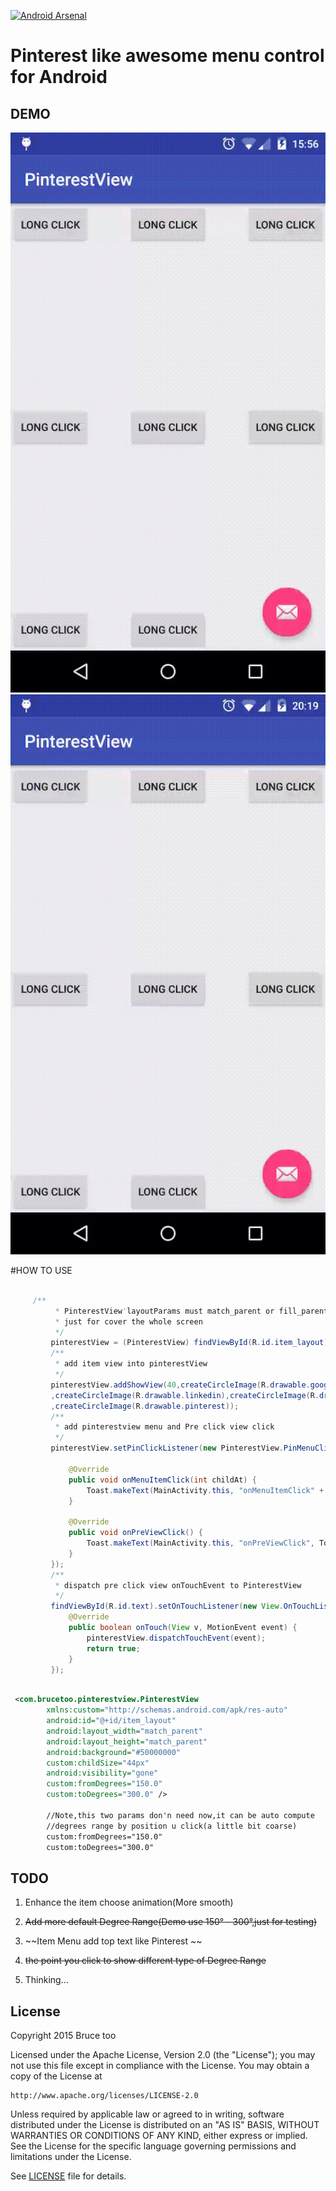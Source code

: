 [![Android Arsenal](https://img.shields.io/badge/Android%20Arsenal-PinterestView-green.svg?style=flat)](https://android-arsenal.com/details/1/2595)
# Pinterest like awesome menu control for Android

## DEMO
![MINE](./mine1.gif)
![MINE](./mine2.gif)


#HOW TO USE
```java

     /**
          * PinterestView'layoutParams must match_parent or fill_parent,
          * just for cover the whole screen
          */
         pinterestView = (PinterestView) findViewById(R.id.item_layout);
         /**
          * add item view into pinterestView
          */
         pinterestView.addShowView(40,createCircleImage(R.drawable.googleplus)
         ,createCircleImage(R.drawable.linkedin),createCircleImage(R.drawable.twitter)
         ,createCircleImage(R.drawable.pinterest));
         /**
          * add pinterestview menu and Pre click view click
          */
         pinterestView.setPinClickListener(new PinterestView.PinMenuClickListener() {
 
             @Override
             public void onMenuItemClick(int childAt) {
                 Toast.makeText(MainActivity.this, "onMenuItemClick" + childAt, Toast.LENGTH_SHORT).show();
             }
 
             @Override
             public void onPreViewClick() {
                 Toast.makeText(MainActivity.this, "onPreViewClick", Toast.LENGTH_SHORT).show();
             }
         });
         /**
          * dispatch pre click view onTouchEvent to PinterestView
          */
         findViewById(R.id.text).setOnTouchListener(new View.OnTouchListener() {
             @Override
             public boolean onTouch(View v, MotionEvent event) {
                 pinterestView.dispatchTouchEvent(event);
                 return true;
             }
         });

```

```xml

 <com.brucetoo.pinterestview.PinterestView
        xmlns:custom="http://schemas.android.com/apk/res-auto"
        android:id="@+id/item_layout"
        android:layout_width="match_parent"
        android:layout_height="match_parent"
        android:background="#50000000"
        custom:childSize="44px"
        android:visibility="gone"
        custom:fromDegrees="150.0"
        custom:toDegrees="300.0" />
        
        //Note,this two params don'n need now,it can be auto compute 
        //degrees range by position u click(a little bit coarse)
        custom:fromDegrees="150.0"
        custom:toDegrees="300.0"

```

##  TODO

1. Enhance the item choose animation(More smooth)

2. ~~Add more default Degree Range(Demo use 150° - 300°,just for testing)~~

3. ~~Item Menu add top text like Pinterest ~~

4. ~~the point you click to show different type of Degree Range~~

5. Thinking...

## License

Copyright 2015 Bruce too

Licensed under the Apache License, Version 2.0 (the "License");
you may not use this file except in compliance with the License.
You may obtain a copy of the License at

    http://www.apache.org/licenses/LICENSE-2.0

Unless required by applicable law or agreed to in writing, software
distributed under the License is distributed on an "AS IS" BASIS,
WITHOUT WARRANTIES OR CONDITIONS OF ANY KIND, either express or implied.
See the License for the specific language governing permissions and
limitations under the License.

See [LICENSE](LICENSE) file for details.
